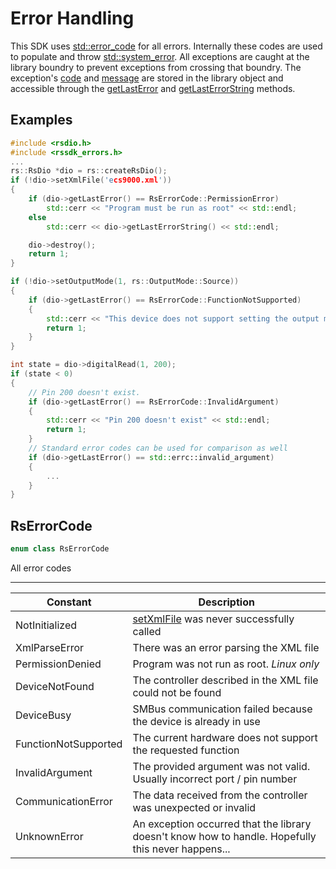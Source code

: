 # Error Handling

This SDK uses [std::error_code](https://en.cppreference.com/w/cpp/error/error_code) for all errors. Internally these codes are used to populate and throw [std::system_error](https://en.cppreference.com/w/cpp/error/system_error). All exceptions are caught at the library boundry to prevent exceptions from crossing that boundry. The exception's [code](https://en.cppreference.com/w/cpp/error/system_error/code) and [message](https://en.cppreference.com/w/cpp/error/system_error/what) are stored in the library object and accessible through the [getLastError](/librsdio.md#getlasterror) and [getLastErrorString](/librsdio#getlasterrorstring) methods. 

## Examples
```c++
#include <rsdio.h>
#include <rssdk_errors.h>
...
rs::RsDio *dio = rs::createRsDio();
if (!dio->setXmlFile('ecs9000.xml'))
{
    if (dio->getLastError() == RsErrorCode::PermissionError)
        std::cerr << "Program must be run as root" << std::endl;
    else
        std::cerr << dio->getLastErrorString() << std::endl;

    dio->destroy();
    return 1;
}

if (!dio->setOutputMode(1, rs::OutputMode::Source))
{
    if (dio->getLastError() == RsErrorCode::FunctionNotSupported)
    {
        std::cerr << "This device does not support setting the output mode" << std::endl;
        return 1;
    }
}

int state = dio->digitalRead(1, 200);
if (state < 0)
{
    // Pin 200 doesn't exist.
    if (dio->getLastError() == RsErrorCode::InvalidArgument)
    {
        std::cerr << "Pin 200 doesn't exist" << std::endl;
        return 1;
    }
    // Standard error codes can be used for comparison as well
    if (dio->getLastError() == std::errc::invalid_argument)
    {
        ...
    }
}

```


## RsErrorCode
```c++
enum class RsErrorCode
```

All error codes 

---
| Constant              |  Description                                                                                          |
|-----------------------|-------------------------------------------------------------------------------------------------------|
| NotInitialized        | [setXmlFile](/librsdio.md#setxmlfile) was never successfully called                                        |
| XmlParseError         | There was an error parsing the XML file                                                               |
| PermissionDenied      | Program was not run as root. *Linux only*                                                             |
| DeviceNotFound        | The controller described in the XML file could not be found                                           |
| DeviceBusy            | SMBus communication failed because the device is already in use                                       |
| FunctionNotSupported  | The current hardware does not support the requested function                                          |
| InvalidArgument       | The provided argument was not valid. Usually incorrect port / pin number                              |
| CommunicationError    | The data received from the controller was unexpected or invalid                                       |
| UnknownError          | An exception occurred that the library doesn't know how to handle. Hopefully this never happens...    |

<br>